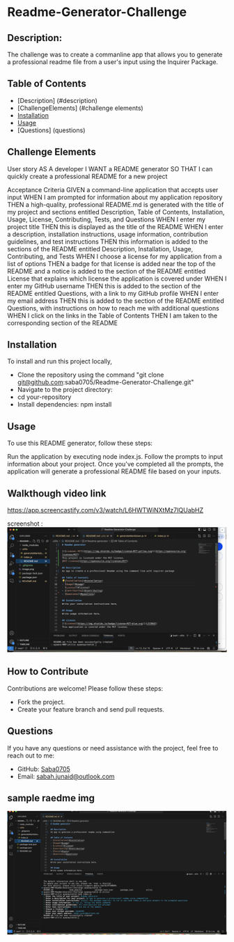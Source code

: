# Readme-Generator-Challenge

## Description: 
The challenge was to create a commanline app that allows you to generate a professional readme file from a user's input using the Inquirer Package.

## Table of Contents 

- [Description] (#description)
- [ChallengeElements] (#challenge elements)
- [Installation](#installation)
- [Usage](#usage)
- [Questions] (questions)

## Challenge Elements 

User story
AS A developer
I WANT a README generator
SO THAT I can quickly create a professional README for a new project

Acceptance Criteria
GIVEN a command-line application that accepts user input
WHEN I am prompted for information about my application repository
THEN a high-quality, professional README.md is generated with the title of my project and sections entitled Description, Table of Contents, Installation, Usage, License, Contributing, Tests, and Questions
WHEN I enter my project title
THEN this is displayed as the title of the README
WHEN I enter a description, installation instructions, usage information, contribution guidelines, and test instructions
THEN this information is added to the sections of the README entitled Description, Installation, Usage, Contributing, and Tests
WHEN I choose a license for my application from a list of options
THEN a badge for that license is added near the top of the README and a notice is added to the section of the README entitled License that explains which license the application is covered under
WHEN I enter my GitHub username
THEN this is added to the section of the README entitled Questions, with a link to my GitHub profile
WHEN I enter my email address
THEN this is added to the section of the README entitled Questions, with instructions on how to reach me with additional questions
WHEN I click on the links in the Table of Contents
THEN I am taken to the corresponding section of the README


## Installation

To install and run this project locally,
 * Clone the repository using the command "git clone git@github.com:saba0705/Readme-Generator-Challenge.git"
 * Navigate to the project directory:
 * cd your-repository
 * Install dependencies: npm install

## Usage
To use this README generator, follow these steps:

Run the application by executing node index.js.
Follow the prompts to input information about your project.
Once you've completed all the prompts, the application will generate a professional README file based on your inputs. 

## Walkthough video link 
https://app.screencastify.com/v3/watch/L6HWTWiNXtMz7IQUabHZ 

screenshot : ![alt text](image-1.png)

## How to Contribute

Contributions are welcome! Please follow these steps:

* Fork the project.
* Create your feature branch and send pull requests.

## Questions 

If you have any questions or need assistance with the project, feel free to reach out to me:

- GitHub: [Saba0705](https://github.com/saba0705)
- Email: [sabah.junaid@outlook.com](mailto:sabah.junaid@outlook.com)

## sample raedme img
![alt text](image.png)

